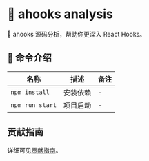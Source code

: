 # 🌟 ahooks analysis

📖 ahooks 源码分析，帮助你更深入 React Hooks。

## 🤖 命令介绍

| 名称            | 描述     | 备注 |
| --------------- | -------- | ---- |
| `npm install`   | 安装依赖 | -    |
| `npm run start` | 项目启动 | -    |

## 贡献指南

详细可见[贡献指南](http://localhost:8000/ahooks-analysis/guide/contribution)。

